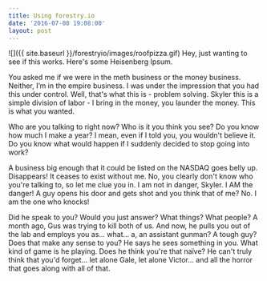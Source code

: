 ```yaml
---
title: Using forestry.io
date: '2016-07-08 19:08:00'
layout: post
---
```

![]({{ site.baseurl }}/forestryio/images/roofpizza.gif)
Hey, just wanting to see if this works. Here's some Heisenberg Ipsum.

You asked me if we were in the meth business or the money business. Neither, I’m in the empire business. I was under the impression that you had this under control. Well, that's what this is - problem solving. Skyler this is a simple division of labor - I bring in the money, you launder the money. This is what you wanted. 

Who are you talking to right now? Who is it you think you see? Do you know how much I make a year? I mean, even if I told you, you wouldn't believe it. Do you know what would happen if I suddenly decided to stop going into work? 

A business big enough that it could be listed on the NASDAQ goes belly up. Disappears! It ceases to exist without me. No, you clearly don't know who you're talking to, so let me clue you in. I am not in danger, Skyler. I AM the danger! A guy opens his door and gets shot and you think that of me? No. I am the one who knocks! 

Did he speak to you? Would you just answer? What things? What people? A month ago, Gus was trying to kill both of us. And now, he pulls you out of the lab and employs you as... what... a, an assistant gunman? A tough guy? Does that make any sense to you? He says he sees something in you. What kind of game is he playing. Does he think you're that naïve? He can't truly think that you'd forget... let alone Gale, let alone Victor... and all the horror that goes along with all of that. 